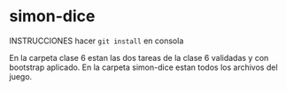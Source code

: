 # simon-dice

INSTRUCCIONES
hacer `git install` en consola

En la carpeta clase 6 estan las dos tareas de la clase 6 validadas y con bootstrap aplicado.
En la carpeta simon-dice estan todos los archivos del juego.